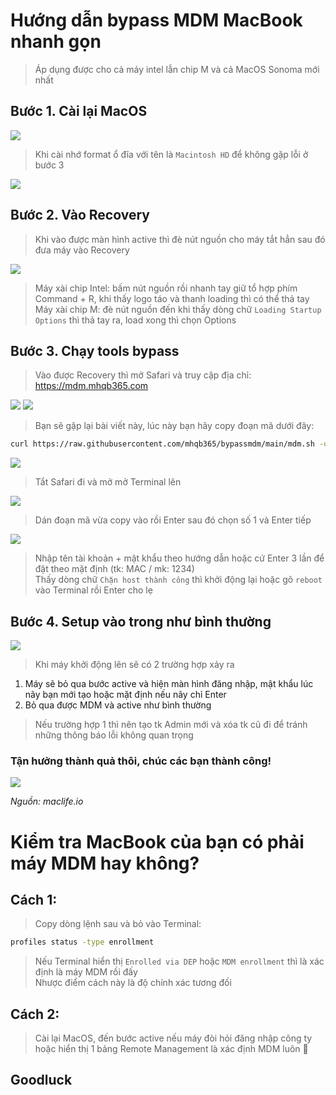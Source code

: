 # Hướng dẫn bypass MDM MacBook nhanh gọn

> Áp dụng được cho cả máy intel lẫn chip M và cả MacOS Sonoma mới nhất

## Bước 1. Cài lại MacOS

<img src="./img/01.jpg" />

> Khi cài nhớ format ổ đĩa với tên là ```Macintosh HD``` để không gặp lỗi ở bước 3

<img src="./img/02.jpg" />

## Bước 2. Vào Recovery

> Khi vào được màn hình active thì đè nút nguồn cho máy tắt hẳn sau đó đưa máy vào Recovery

<img src="./img/03.jpg" />

> Máy xài chip Intel: bấm nút nguồn rồi nhanh tay giữ tổ hợp phím Command + R, khi thấy logo táo và thanh loading thì có thể thả tay<br />
> Máy xài chip M: đè nút nguồn đến khi thấy dòng chữ ```Loading Startup Options``` thì thả tay ra, load xong thì chọn Options

## Bước 3. Chạy tools bypass

> Vào được Recovery thì mở Safari và truy cập địa chỉ: https://mdm.mhqb365.com

<img src="./img/04.jpg" />

<img src="./img/05.jpg" />

> Bạn sẽ gặp lại bài viết này, lúc này bạn hãy copy đoạn mã dưới đây:

```sh
curl https://raw.githubusercontent.com/mhqb365/bypassmdm/main/mdm.sh -o mdm.sh && chmod +x ./mdm.sh && ./mdm.sh
```

<img src="./img/07.jpg" />

> Tắt Safari đi và mở mở Terminal lên

<img src="./img/08.jpg" />

> Dán đoạn mã vừa copy vào rồi Enter sau đó chọn số 1 và Enter tiếp

<img src="./img/10.jpg" />

> Nhập tên tài khoản + mật khẩu theo hướng dẫn hoặc cứ Enter 3 lần để đặt theo mặt định (tk: MAC / mk: 1234)<br />
> Thấy dòng chữ ```Chặn host thành công``` thì khởi động lại hoặc gõ ```reboot``` vào Terminal rồi Enter cho lẹ

## Bước 4. Setup vào trong như bình thường

<img src="./img/11.jpg" />

> Khi máy khởi động lên sẽ có 2 trường hợp xảy ra

1. Máy sẽ bỏ qua bước active và hiện màn hình đăng nhập, mật khẩu lúc nãy bạn mới tạo hoặc mặt định nếu nãy chỉ Enter
2. Bỏ qua được MDM và active như bình thường

> Nếu trường hợp 1 thì nên tạo tk Admin mới và xóa tk cũ đi để tránh những thông báo lỗi không quan trọng

### Tận hưởng thành quả thôi, chúc các bạn thành công!


<img src="./img/12.jpg" />

*Nguồn: maclife.io*

# Kiểm tra MacBook của bạn có phải máy MDM hay không?

## Cách 1:

> Copy dòng lệnh sau và bỏ vào Terminal:

```sh
profiles status -type enrollment
```

> Nếu Terminal hiển thị ```Enrolled via DEP``` hoặc ```MDM enrollment``` thì là xác định là máy MDM rồi đấy<br />
> Nhược điểm cách này là độ chính xác tương đối

## Cách 2:

> Cài lại MacOS, đến bước active nếu máy đòi hỏi đăng nhập công ty hoặc hiển thị 1 bảng Remote Management là xác định MDM luôn 🤣


## Goodluck
